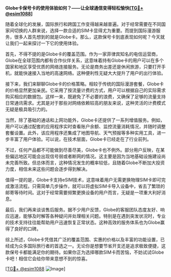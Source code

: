 **Globe卡保号卡的使用体验如何？——让全球通信变得轻松愉快[[TG💪+ @esim1088](https://t.me/s/esim1088)]**

随着全球化的发展，国际旅行和跨国工作变得越来越普遍。对于经常需要在不同国家间切换的人群来说，选择一款合适的SIM卡显得尤为重要。而提到国际漫游服务，很多人首先想到的就是Globe卡。那么，这款保号卡到底表现如何呢？今天就让我们一起来探讨一下它的使用体验。

首先，不得不提的是Globe卡的覆盖范围。作为一家菲律宾知名的电信运营商，Globe在全球范围内都有合作伙伴关系，这意味着持有Globe卡的用户可以在多个国家和地区享受优质的网络连接服务。无论是商务出差还是休闲旅游，只要打开手机，就能快速接入当地的高速网络。这种便利性无疑大大提升了用户的出行体验。

接下来，我们来聊聊Globe卡的价格策略。相较于传统的国际漫游套餐，Globe卡的价格显然更加亲民。它采用了按流量计费的方式，用户可以根据自己的实际需求购买相应的数据包。这样一来，既避免了不必要的浪费，又确保了足够的流量支持日常通讯需求。尤其是对于那些对网络依赖较高的朋友来说，这种灵活的计费模式无疑是极具吸引力的。

当然，除了基础的通话和上网功能外，Globe卡还提供了一系列增值服务。例如，用户可以通过配套的应用程序实时查看账户余额、监控流量消耗情况，并随时调整套餐设置。此外，该应用程序还集成了地图导航、天气预报等多种实用工具，进一步丰富了用户体验。可以说，在技术层面，Globe卡已经走在了行业前列。

不过，任何产品都不可能做到尽善尽美，Globe卡也不例外。部分用户反映，在某些偏远地区可能会出现信号弱或者断网的情况。这主要是因为当地基础设施建设尚未完善所致。但总体而言，这种情况发生的概率较低，且随着Globe不断加大投资力度，相信未来这些问题会逐步得到解决。

值得一提的是，Globe卡支持eSIM技术，这意味着用户无需更换物理SIM卡即可完成激活流程。只需简单几步操作，就可以将虚拟SIM卡导入设备中，省去了繁琐的邮寄等待时间。这对于经常需要频繁更换设备的用户而言，无疑是一项重大利好消息。

最后，我们再来谈谈售后服务。据不少用户反馈，Globe的客服团队态度友好、响应迅速，能够及时解答各种疑问并处理相关问题。特别是在遇到突发状况时，专业的技术支持往往能帮助用户迅速恢复正常状态。这种高效的服务体系也为Globe赢得了良好的口碑。

综上所述，Globe卡凭借其广泛的覆盖范围、实惠的价格以及丰富的功能设置，已经成为众多国际旅行者的首选之一。无论你是想要节省开支还是追求极致便捷，这款保号卡都能满足你的期待。如果你正为选择哪款SIM卡而苦恼，不妨试试Globe卡吧！相信它会给你带来意想不到的惊喜。

[[TG💪+ @esim1088](https://t.me/s/esim1088) ![Image](https://i.postimg.cc/4NQfJmqS/Snipaste-2025-05-13-00-14-12.png)]